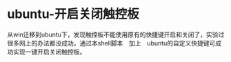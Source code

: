 # ubuntu-开启关闭触控板
从win迁移到ubuntu下，发现触控板不能使用原有的快捷键开启和关闭了，实验过很多网上的办法都没成功，通过本shell脚本　加上　ubuntu的自定义快捷键可成功实现一键开启关闭触控板。
